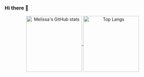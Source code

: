 ### Hi there 👋

<!--
**JpBaer/JpBaer** is a ✨ _special_ ✨ repository because its `README.md` (this file) appears on your GitHub profile.

Here are some ideas to get you started:

- 🔭 I’m currently working on ...
- 🌱 I’m currently learning ...
- 👯 I’m looking to collaborate on ...
- 🤔 I’m looking for help with ...
- 💬 Ask me about ...
- 📫 How to reach me: ...
- 😄 Pronouns: ...
- ⚡ Fun fact: ...
-->

<p align="center"> 
  <a href="https://github.com/jpbaer/github-readme-stats">
    <img align="center" height="180em" src="https://github-readme-stats.vercel.app/api?username=Meljska-Fawn&theme=dark&show_icons=true" alt="Melissa's GitHub stats"/>
  </a>
  <a href="https://github.com/jpbaer/github-readme-stats">
    <img align="center" height="180em" src="https://github-readme-stats.vercel.app/api/top-langs/?username=Meljska-Fawn&layout=compact&theme=dark" alt="Top Langs"/>
  </a>
</p>
